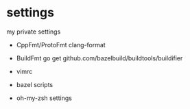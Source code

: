 # settings
my private settings

- CppFmt/ProtoFmt
clang-format

- BuildFmt
go get github.com/bazelbuild/buildtools/buildifier

- vimrc

- bazel scripts

- oh-my-zsh settings
